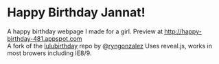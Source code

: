Happy Birthday Jannat!
======================

A happy birthday webpage I made for a girl. Preview at http://happy-birthday-481.appspot.com
<br>
A fork of the [lulubirthday](https://github.com/ryngonzalez/lulubirthday) repo by @[ryngonzalez](https://github.com/ryngonzalez)
Uses reveal.js, works in most browers including IE8/9.
